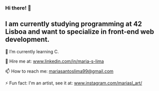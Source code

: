 ### Hi there! 👋

## I am currently studying programming at 42 Lisboa and want to specialize in front-end web development.

🌱 I’m currently learning C.

🤝 Hire me at: www.linkedin.com/in/maria-s-lima

📫 How to reach me: mariasantoslima99@gmail.com

⚡ Fun fact: I'm an artist, see it at: www.instagram.com/mariasl_art/
